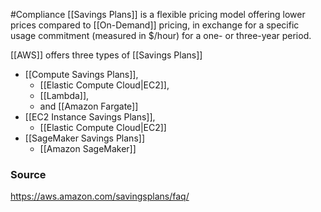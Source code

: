 #Compliance 
[[Savings Plans]] is a flexible pricing model offering lower prices compared to [[On-Demand]] pricing, in exchange for a specific usage commitment (measured in $/hour) for a one- or three-year period. 

[[AWS]] offers three types of [[Savings Plans]]
* [[Compute Savings Plans]], 
	* [[Elastic Compute Cloud|EC2]], 
	* [[Lambda]], 
	* and [[Amazon Fargate]]
* [[EC2 Instance Savings Plans]],
	* [[Elastic Compute Cloud|EC2]]
* [[SageMaker Savings Plans]] 
	* [[Amazon SageMaker]]
### Source
https://aws.amazon.com/savingsplans/faq/